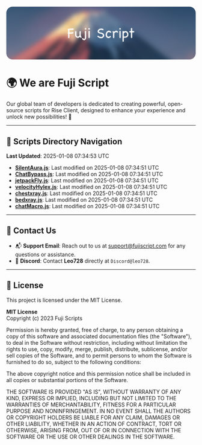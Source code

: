 ![Banner](.github/b.webp)

# 🌍 **We are Fuji Script**

Our global team of developers is dedicated to creating powerful, open-source scripts for Rise Client, designed to enhance your experience and unlock new possibilities! 🌟

---
<!-- SCRIPTS_NAVIGATION_START -->
## 📂 **Scripts Directory Navigation**

**Last Updated**: 2025-01-08 07:34:53 UTC

- **[SilentAura.js](scripts/SilentAura.js)**: Last modified on 2025-01-08 07:34:51 UTC
- **[ChatBypass.js](scripts/ChatBypass.js)**: Last modified on 2025-01-08 07:34:51 UTC
- **[jetpackFly.js](scripts/jetpackFly.js)**: Last modified on 2025-01-08 07:34:51 UTC
- **[velocityHylex.js](scripts/velocityHylex.js)**: Last modified on 2025-01-08 07:34:51 UTC
- **[chestxray.js](scripts/chestxray.js)**: Last modified on 2025-01-08 07:34:51 UTC
- **[bedxray.js](scripts/bedxray.js)**: Last modified on 2025-01-08 07:34:51 UTC
- **[chatMacro.js](scripts/chatMacro.js)**: Last modified on 2025-01-08 07:34:51 UTC

<!-- SCRIPTS_NAVIGATION_END -->

---

## 💬 **Contact Us**  
- 📬 **Support Email**: Reach out to us at [support@fujiscript.com](mailto:support@fujiscript.com) for any questions or assistance.  
- 💬 **Discord**: Contact **Leo728** directly at `Discord@leo728`.

---

## 📜 **License**

This project is licensed under the MIT License.  

**MIT License**  
Copyright (c) 2023 Fuji Scripts  

Permission is hereby granted, free of charge, to any person obtaining a copy of this software and associated documentation files (the "Software"), to deal in the Software without restriction, including without limitation the rights to use, copy, modify, merge, publish, distribute, sublicense, and/or sell copies of the Software, and to permit persons to whom the Software is furnished to do so, subject to the following conditions:  

The above copyright notice and this permission notice shall be included in all copies or substantial portions of the Software.  

THE SOFTWARE IS PROVIDED "AS IS", WITHOUT WARRANTY OF ANY KIND, EXPRESS OR IMPLIED, INCLUDING BUT NOT LIMITED TO THE WARRANTIES OF MERCHANTABILITY, FITNESS FOR A PARTICULAR PURPOSE AND NONINFRINGEMENT. IN NO EVENT SHALL THE AUTHORS OR COPYRIGHT HOLDERS BE LIABLE FOR ANY CLAIM, DAMAGES OR OTHER LIABILITY, WHETHER IN AN ACTION OF CONTRACT, TORT OR OTHERWISE, ARISING FROM, OUT OF OR IN CONNECTION WITH THE SOFTWARE OR THE USE OR OTHER DEALINGS IN THE SOFTWARE.  
